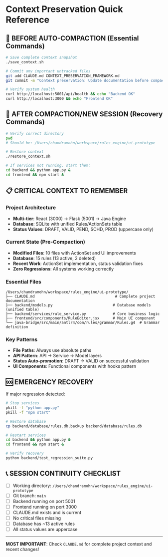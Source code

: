 # Context Preservation Quick Reference

## 🚨 BEFORE AUTO-COMPACTION (Essential Commands)

```bash
# Save complete context snapshot
./save_context.sh

# Commit any important untracked files
git add CLAUDE.md CONTEXT_PRESERVATION_FRAMEWORK.md
git commit -m "Context preservation: Update documentation before compaction"

# Verify system health
curl http://localhost:5001/api/health && echo "Backend OK"
curl http://localhost:3000 && echo "Frontend OK"
```

## 🔄 AFTER COMPACTION/NEW SESSION (Recovery Commands)

```bash
# Verify correct directory
pwd
# Should be: /Users/chandramohn/workspace/rules_engine/ui-prototype

# Restore context
./restore_context.sh

# If services not running, start them:
cd backend && python app.py &
cd frontend && npm start &
```

## 📋 CRITICAL CONTEXT TO REMEMBER

### Project Architecture
- **Multi-tier**: React (3000) → Flask (5001) → Java Engine
- **Database**: SQLite with unified Rules/ActionSets table
- **Status Values**: DRAFT, VALID, PEND, SCHD, PROD (uppercase only)

### Current State (Pre-Compaction)
- **Modified Files**: 10 files with ActionSet and UI improvements
- **Database**: 15 rules (13 active, 2 deleted)
- **Recent Work**: ActionSet implementation, status validation fixes
- **Zero Regressions**: All systems working correctly

### Essential Files
```
/Users/chandramohn/workspace/rules_engine/ui-prototype/
├── CLAUDE.md                                    # Complete project documentation
├── backend/models.py                           # Database models (unified table)
├── backend/services/rule_service.py            # Core business logic
├── frontend/src/components/RuleEditor.jsx      # Main UI component
└── java-bridge/src/main/antlr4/com/rules/grammar/Rules.g4  # Grammar definition
```

### Key Patterns
- **File Paths**: Always use absolute paths
- **API Pattern**: API → Service → Model layers
- **Status Auto-promotion**: DRAFT → VALID on successful validation
- **UI Components**: Functional components with hooks pattern

## 🆘 EMERGENCY RECOVERY

If major regression detected:
```bash
# Stop services
pkill -f "python app.py"
pkill -f "npm start"

# Restore database
cp backend/database/rules.db.backup backend/database/rules.db

# Restart services
cd backend && python app.py &
cd frontend && npm start &

# Verify recovery
python backend/test_regression_suite.py
```

## 📞 SESSION CONTINUITY CHECKLIST

- [ ] Working directory: `/Users/chandramohn/workspace/rules_engine/ui-prototype`
- [ ] Git branch: `main`
- [ ] Backend running on port 5001
- [ ] Frontend running on port 3000
- [ ] CLAUDE.md exists and is current
- [ ] No critical files missing
- [ ] Database has ~13 active rules
- [ ] All status values are uppercase

---

**MOST IMPORTANT**: Check `CLAUDE.md` for complete project context and recent changes!